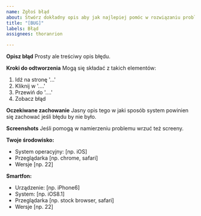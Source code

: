 ```yaml
---
name: Zgłoś błąd
about: Stwórz dokładny opis aby jak najlepiej pomóc w rozwiązaniu problemu
title: "[BUG]"
labels: Błąd
assignees: thoranrion

---
```


**Opisz błąd**
Prosty ale treściwy opis błędu.

**Kroki do odtworzenia**
Mogą się składać z takich elementów:
1. Idź na stronę '...'
2. Kliknij w '....'
3. Przewiń do '....'
4. Zobacz błąd

**Oczekiwane zachowanie**
Jasny opis tego w jaki sposób system powinien się zachować jeśli błędu by nie było.

**Screenshots**
Jeśli pomogą w namierzeniu problemu wrzuć też screeny.

**Twoje środowisko:**
 - System operacyjny: [np. iOS]
 - Przeglądarka [np. chrome, safari]
 - Wersje [np. 22]

**Smartfon:**
 - Urządzenie: [np. iPhone6]
 - System: [np. iOS8.1]
 - Przeglądarka [np. stock browser, safari]
 - Wersje [np. 22]
